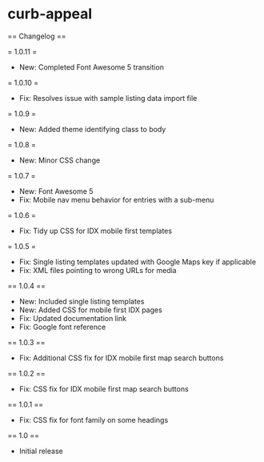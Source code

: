 # curb-appeal

== Changelog ==

= 1.0.11 =
* New: Completed Font Awesome 5 transition

= 1.0.10 =
* Fix: Resolves issue with sample listing data import file

= 1.0.9 =
* New: Added theme identifying class to body

= 1.0.8 =
* New: Minor CSS change

= 1.0.7 =
* New: Font Awesome 5
* Fix: Mobile nav menu behavior for entries with a sub-menu

= 1.0.6 =
* Fix: Tidy up CSS for IDX mobile first templates

= 1.0.5 =
* Fix: Single listing templates updated with Google Maps key if applicable
* Fix: XML files pointing to wrong URLs for media

== 1.0.4 ==
* New: Included single listing templates
* New: Added CSS for mobile first IDX pages
* Fix: Updated documentation link
* Fix: Google font reference

== 1.0.3 ==
* Fix: Additional CSS fix for IDX mobile first map search buttons

== 1.0.2 ==
* Fix: CSS fix for IDX mobile first map search buttons

== 1.0.1 ==
* Fix: CSS fix for font family on some headings

== 1.0 ==
* Initial release
